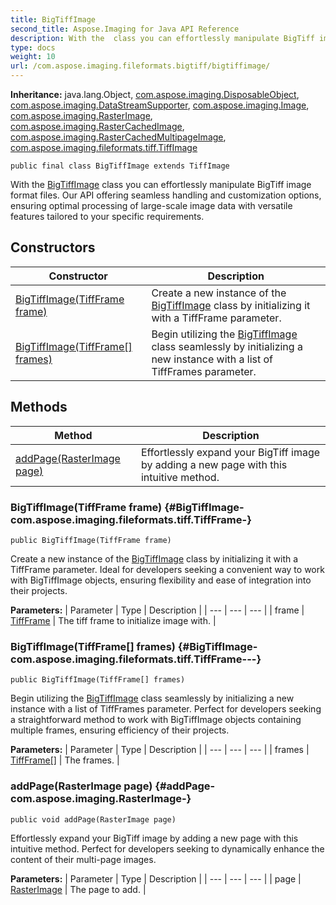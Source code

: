 ```yaml
---
title: BigTiffImage
second_title: Aspose.Imaging for Java API Reference
description: With the  class you can effortlessly manipulate BigTiff image format files.
type: docs
weight: 10
url: /com.aspose.imaging.fileformats.bigtiff/bigtiffimage/
---
```

**Inheritance:**
java.lang.Object, [com.aspose.imaging.DisposableObject](../../com.aspose.imaging/disposableobject), [com.aspose.imaging.DataStreamSupporter](../../com.aspose.imaging/datastreamsupporter), [com.aspose.imaging.Image](../../com.aspose.imaging/image), [com.aspose.imaging.RasterImage](../../com.aspose.imaging/rasterimage), [com.aspose.imaging.RasterCachedImage](../../com.aspose.imaging/rastercachedimage), [com.aspose.imaging.RasterCachedMultipageImage](../../com.aspose.imaging/rastercachedmultipageimage), [com.aspose.imaging.fileformats.tiff.TiffImage](../../com.aspose.imaging.fileformats.tiff/tiffimage)
```
public final class BigTiffImage extends TiffImage
```

With the [BigTiffImage](../../com.aspose.imaging.fileformats.bigtiff/bigtiffimage) class you can effortlessly manipulate BigTiff image format files. Our API offering seamless handling and customization options, ensuring optimal processing of large-scale image data with versatile features tailored to your specific requirements.
## Constructors

| Constructor | Description |
| --- | --- |
| [BigTiffImage(TiffFrame frame)](#BigTiffImage-com.aspose.imaging.fileformats.tiff.TiffFrame-) | Create a new instance of the [BigTiffImage](../../com.aspose.imaging.fileformats.bigtiff/bigtiffimage) class by initializing it with a TiffFrame parameter. |
| [BigTiffImage(TiffFrame[] frames)](#BigTiffImage-com.aspose.imaging.fileformats.tiff.TiffFrame---) | Begin utilizing the [BigTiffImage](../../com.aspose.imaging.fileformats.bigtiff/bigtiffimage) class seamlessly by initializing a new instance with a list of TiffFrames parameter. |
## Methods

| Method | Description |
| --- | --- |
| [addPage(RasterImage page)](#addPage-com.aspose.imaging.RasterImage-) | Effortlessly expand your BigTiff image by adding a new page with this intuitive method. |
### BigTiffImage(TiffFrame frame) {#BigTiffImage-com.aspose.imaging.fileformats.tiff.TiffFrame-}
```
public BigTiffImage(TiffFrame frame)
```


Create a new instance of the [BigTiffImage](../../com.aspose.imaging.fileformats.bigtiff/bigtiffimage) class by initializing it with a TiffFrame parameter. Ideal for developers seeking a convenient way to work with BigTiffImage objects, ensuring flexibility and ease of integration into their projects.

**Parameters:**
| Parameter | Type | Description |
| --- | --- | --- |
| frame | [TiffFrame](../../com.aspose.imaging.fileformats.tiff/tiffframe) | The tiff frame to initialize image with. |

### BigTiffImage(TiffFrame[] frames) {#BigTiffImage-com.aspose.imaging.fileformats.tiff.TiffFrame---}
```
public BigTiffImage(TiffFrame[] frames)
```


Begin utilizing the [BigTiffImage](../../com.aspose.imaging.fileformats.bigtiff/bigtiffimage) class seamlessly by initializing a new instance with a list of TiffFrames parameter. Perfect for developers seeking a straightforward method to work with BigTiffImage objects containing multiple frames, ensuring efficiency of their projects.

**Parameters:**
| Parameter | Type | Description |
| --- | --- | --- |
| frames | [TiffFrame\[\]](../../com.aspose.imaging.fileformats.tiff/tiffframe) | The frames. |

### addPage(RasterImage page) {#addPage-com.aspose.imaging.RasterImage-}
```
public void addPage(RasterImage page)
```


Effortlessly expand your BigTiff image by adding a new page with this intuitive method. Perfect for developers seeking to dynamically enhance the content of their multi-page images.

**Parameters:**
| Parameter | Type | Description |
| --- | --- | --- |
| page | [RasterImage](../../com.aspose.imaging/rasterimage) | The page to add. |

